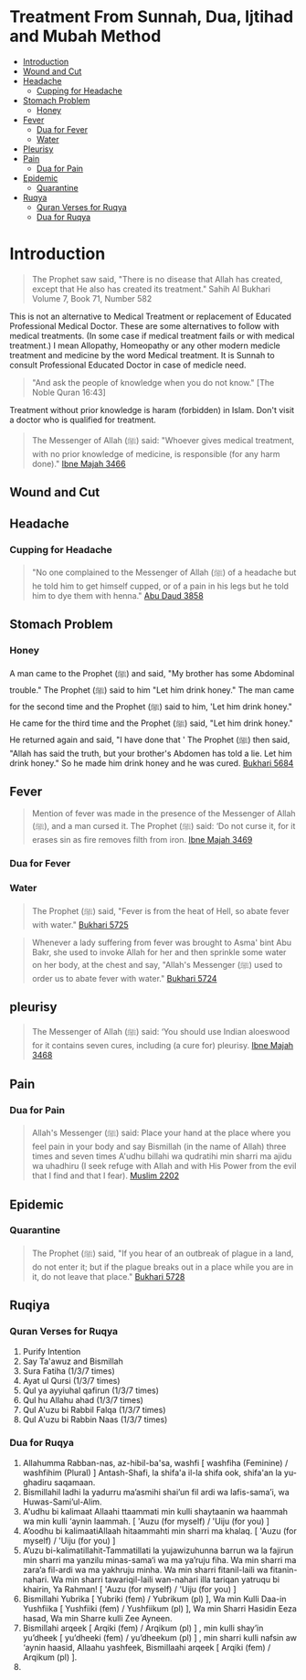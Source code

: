 <h1>Treatment From Sunnah, Dua, Ijtihad and Mubah Method</h1>

- [Introduction](#introduction)
- [Wound and Cut](#wound-and-cut)
- [Headache](#headache)
  - [Cupping for Headache](#cupping-for-headache)
- [Stomach Problem](#stomach-problem)
  - [Honey](#honey)
- [Fever](#fever)
  - [Dua for Fever](#dua-for-fever)
  - [Water](#water)
- [Pleurisy](#pleurisy)
- [Pain](#pain)
  - [Dua for Pain](#dua-for-pain)
- [Epidemic](#epidemic)
  - [Quarantine](#quarantine)
- [Ruqya](#ruqya)
  - [Quran Verses for Ruqya](#quran-verses-for-ruqya)
  - [Dua for Ruqya](#dua-for-ruqya)
# Introduction

> The Prophet saw said, "There is no disease that Allah has created, except that He also has created its treatment."  Sahih Al Bukhari Volume 7, Book 71, Number 582     

This is not an alternative to Medical Treatment or replacement of Educated Professional Medical Doctor. 
These are some alternatives to follow with medical treatments. (In some case if medical treatment fails or with medical treatment.) 
I mean Allopathy, Homeopathy or any other modern medicle treatment and medicine by the word Medical treatment.
It is Sunnah to consult Professional Educated Doctor in case of medicle need.

> "And ask the people of knowledge when you do not know." [The Noble Quran 16:43]

Treatment without prior knowledge is haram (forbidden) in Islam. Don't visit a doctor who is qualified for treatment. 

> The Messenger of Allah (ﷺ) said: "Whoever gives medical treatment, with no prior knowledge of medicine, is responsible (for any harm done)." [Ibne Majah 3466](https://sunnah.com/ibnmajah:3466)

## Wound and Cut

## Headache

### Cupping for Headache

> "No one complained to the Messenger of Allah (ﷺ) of a headache but he told him to get himself cupped, or of a pain in his legs but he told him to dye them with henna." [Abu Daud 3858](https://sunnah.com/abudawud:3858)

## Stomach Problem 

### Honey

A man came to the Prophet (ﷺ) and said, "My brother has some Abdominal trouble." The Prophet (ﷺ) said to him "Let him drink honey." The man came for the second time and the Prophet (ﷺ) said to him, 'Let him drink honey." He came for the third time and the Prophet (ﷺ) said, "Let him drink honey." He returned again and said, "I have done that ' The Prophet (ﷺ) then said, "Allah has said the truth, but your brother's Abdomen has told a lie. Let him drink honey." So he made him drink honey and he was cured. [Bukhari 5684](https://sunnah.com/bukhari:5684)

## Fever 
> Mention of fever was made in the presence of the Messenger of Allah (ﷺ), and a man cursed it. The Prophet (ﷺ) said: ‘Do not curse it, for it erases sin as fire removes filth from iron. [Ibne Majah 3469](https://sunnah.com/ibnmajah:3469)

### Dua for Fever

### Water

> The Prophet (ﷺ) said, "Fever is from the heat of Hell, so abate fever with water." [Bukhari 5725](https://sunnah.com/bukhari:5725)
 
> Whenever a lady suffering from fever was brought to Asma' bint Abu Bakr, she used to invoke Allah for her and then sprinkle some water on her body, at the chest and say, "Allah's Messenger (ﷺ) used to order us to abate fever with water." [Bukhari 5724](https://sunnah.com/bukhari:5724)

## pleurisy

> The Messenger of Allah (ﷺ) said: ‘You should use Indian aloeswood for it contains seven cures, including (a cure for) pleurisy. [Ibne Majah 3468](https://sunnah.com/ibnmajah:3468)

## Pain 

### Dua for Pain

> Allah's Messenger (ﷺ) said: Place your hand at the place where you feel pain in your body and say Bismillah (in the name of Allah) three times and seven times A'udhu billahi wa qudratihi min sharri ma ajidu wa uhadhiru (I seek refuge with Allah and with His Power from the evil that I find and that I fear). [Muslim 2202](https://sunnah.com/muslim:2202)

## Epidemic

### Quarantine 

> The Prophet (ﷺ) said, "If you hear of an outbreak of plague in a land, do not enter it; but if the plague breaks out in a place while you are in it, do not leave that place." [Bukhari 5728](https://sunnah.com/bukhari:5728)

## Ruqiya

### Quran Verses for Ruqya

1. Purify Intention
2. Say Ta'awuz and Bismillah
3. Sura Fatiha (1/3/7 times)
4. Ayat ul Qursi (1/3/7 times)
5. Qul ya ayyiuhal qafirun (1/3/7 times)
6. Qul hu Allahu ahad (1/3/7 times)
7. Qul A'uzu bi Rabbil Falqa (1/3/7 times)
8. Qul A'uzu bi Rabbin Naas (1/3/7 times)

### Dua for Ruqya

1. Allahumma Rabban-nas, az-hibil-ba'sa, washfi  [ washfiha (Feminine) / washfihim (Plural) ] Antash-Shafi, la shifa'a il-la shifa ook, shifa'an la yu-ghadiru saqamaan. 
2. Bismillahil ladhi la yadurru ma’asmihi shai’un fil ardi wa lafis-sama’i, wa Huwas-Sami’ul-Alim.
3. A'udhu bi kalimaat Allaahi ttaammati min kulli shaytaanin wa haammah wa min kulli ‘aynin laammah. [ 'Auzu (for myself) / 'Uiju (for you) ]
4. A’oodhu bi kalimaatiAllaah hitaammahti min sharri ma khalaq. [ 'Auzu (for myself) / 'Uiju (for you) ]
5. A’uzu bi-kalimatillahit-Tammatillati la yujawizuhunna barrun wa la fajirun min sharri ma yanzilu minas-sama‘i wa ma ya’ruju fiha. Wa min sharri ma zara‘a fil-ardi wa ma yakhruju minha. Wa min sharri fitanil-laili wa fitanin-nahari. Wa min sharri tawariqil-laili wan-nahari illa tariqan yatruqu bi khairin, Ya Rahman! [ 'Auzu (for myself) / 'Uiju (for you) ]
6. Bismillahi Yubrika [ Yubriki (fem) / Yubrikum (pl) ], Wa min Kulli Daa-in Yushfiika [ Yushfiiki (fem) / Yushfiikum (pl) ], Wa min Sharri Hasidin Eeza hasad, Wa min Sharre kulli Zee Ayneen.
7. Bismillahi arqeek [ Arqiki (fem) / Arqikum (pl) ] , min kulli shay’in yu’dheek [ yu’dheeki (fem) / yu’dheekum (pl) ] , min sharri kulli nafsin aw ‘aynin haasid, Allaahu yashfeek, Bismillaahi arqeek [ Arqiki (fem) / Arqikum (pl) ].
8.  

